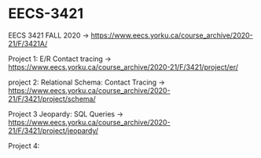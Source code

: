 # EECS-3421
EECS 3421 FALL 2020 -> https://www.eecs.yorku.ca/course_archive/2020-21/F/3421A/

Project 1: E/R Contact tracing -> https://www.eecs.yorku.ca/course_archive/2020-21/F/3421/project/er/ 

project 2: Relational Schema: Contact Tracing -> https://www.eecs.yorku.ca/course_archive/2020-21/F/3421/project/schema/ 

Project 3 Jeopardy: SQL Queries -> https://www.eecs.yorku.ca/course_archive/2020-21/F/3421/project/jeopardy/ 

Project 4: 
